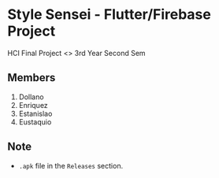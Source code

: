 # Style Sensei - Flutter/Firebase Project

HCI Final Project <> 3rd Year Second Sem

## Members

1. Dollano
2. Enriquez
3. Estanislao
4. Eustaquio

## Note

- `.apk` file in the `Releases` section.